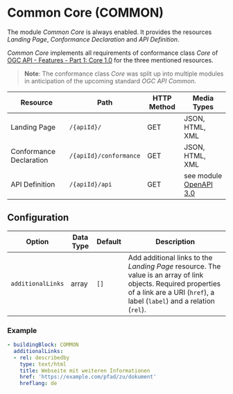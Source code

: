 # Common Core (COMMON)

The module *Common Core* is always enabled. It provides the resources *Landing Page*, *Conformance Declaration* and *API Definition*.

*Common Core* implements all requirements of conformance class *Core* of [OGC API - Features - Part 1: Core 1.0](http://www.opengis.net/doc/IS/ogcapi-features-1/1.0#rc_core) for the three mentioned resources.

> **Note**: The conformance class *Core* was split up into multiple modules in anticipation of the upcoming standard *OGC API Common*.

|Resource |Path |HTTP Method |Media Types
| --- | --- | --- | ---
|Landing Page |`/{apiId}/` |GET |JSON, HTML, XML
|Conformance Declaration |`/{apiId}/conformance` |GET |JSON, HTML, XML
|API Definition |`/{apiId}/api` |GET |see module [OpenAPI 3.0](oas30.md)

## Configuration

|Option |Data Type |Default |Description
| --- | --- | --- | ---
|`additionalLinks` |array |`[]` |Add additional links to the *Landing Page* resource. The value is an array of link objects. Required properties of a link are a URI (`href`), a label (`label`) and a relation (`rel`).

### Example

```yaml
- buildingBlock: COMMON
  additionalLinks:
  - rel: describedby
    type: text/html
    title: Webseite mit weiteren Informationen
    href: 'https://example.com/pfad/zu/dokument'
    hreflang: de
```
